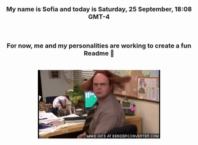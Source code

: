 


<div align="center">
<h3 >My name is Sofia and today is Saturday, 25 September, 18:08 GMT-4</h3><br>
<h3 >For now, me and my personalities are working to create a fun Readme 👋
</h3><br>
<img src='img/dwight.gif' alt='working...'/>
</div>
